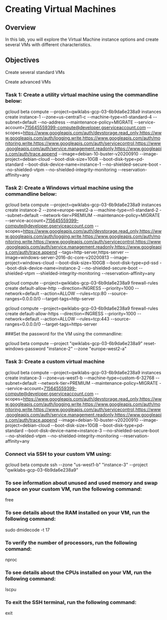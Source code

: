# Creating Virtual Machines

## Overview
In this lab, you will explore the Virtual Machine instance options and create several VMs with different characteristics.


## Objectives
Create several standard VMs

Create advanced VMs

### Task 1: Create a utility virtual machine using the commandline below:

gcloud beta compute --project=qwiklabs-gcp-03-6b9da6e238a9 instances create instance-1 --zone=us-central1-c --machine-type=n1-standard-4 --subnet=default --no-address --maintenance-policy=MIGRATE --service-account=715645559399-compute@developer.gserviceaccount.com --scopes=https://www.googleapis.com/auth/devstorage.read_only,https://www.googleapis.com/auth/logging.write,https://www.googleapis.com/auth/monitoring.write,https://www.googleapis.com/auth/servicecontrol,https://www.googleapis.com/auth/service.management.readonly,https://www.googleapis.com/auth/trace.append --image=debian-10-buster-v20200910 --image-project=debian-cloud --boot-disk-size=10GB --boot-disk-type=pd-standard --boot-disk-device-name=instance-1 --no-shielded-secure-boot --no-shielded-vtpm --no-shielded-integrity-monitoring --reservation-affinity=any



### Task 2: Create a Windows virtual machine using the commandline below:

gcloud beta compute --project=qwiklabs-gcp-03-6b9da6e238a9 instances create instance-2 --zone=europe-west2-a --machine-type=n1-standard-2 --subnet=default --network-tier=PREMIUM --maintenance-policy=MIGRATE --service-account=715645559399-compute@developer.gserviceaccount.com --scopes=https://www.googleapis.com/auth/devstorage.read_only,https://www.googleapis.com/auth/logging.write,https://www.googleapis.com/auth/monitoring.write,https://www.googleapis.com/auth/servicecontrol,https://www.googleapis.com/auth/service.management.readonly,https://www.googleapis.com/auth/trace.append --tags=http-server,https-server --image=windows-server-2016-dc-core-v20200813 --image-project=windows-cloud --boot-disk-size=100GB --boot-disk-type=pd-ssd --boot-disk-device-name=instance-2 --no-shielded-secure-boot --shielded-vtpm --shielded-integrity-monitoring --reservation-affinity=any

gcloud compute --project=qwiklabs-gcp-03-6b9da6e238a9 firewall-rules create default-allow-http --direction=INGRESS --priority=1000 --network=default --action=ALLOW --rules=tcp:80 --source-ranges=0.0.0.0/0 --target-tags=http-server

gcloud compute --project=qwiklabs-gcp-03-6b9da6e238a9 firewall-rules create default-allow-https --direction=INGRESS --priority=1000 --network=default --action=ALLOW --rules=tcp:443 --source-ranges=0.0.0.0/0 --target-tags=https-server

###Set the password for the VM using the commandline:

gcloud beta compute --project "qwiklabs-gcp-03-6b9da6e238a9" reset-windows-password "instance-2" --zone "europe-west2-a"




### Task 3: Create a custom virtual machine

gcloud beta compute --project=qwiklabs-gcp-03-6b9da6e238a9 instances create instance-3 --zone=us-west1-b --machine-type=custom-6-32768 --subnet=default --network-tier=PREMIUM --maintenance-policy=MIGRATE --service-account=715645559399-compute@developer.gserviceaccount.com --scopes=https://www.googleapis.com/auth/devstorage.read_only,https://www.googleapis.com/auth/logging.write,https://www.googleapis.com/auth/monitoring.write,https://www.googleapis.com/auth/servicecontrol,https://www.googleapis.com/auth/service.management.readonly,https://www.googleapis.com/auth/trace.append --image=debian-10-buster-v20200910 --image-project=debian-cloud --boot-disk-size=10GB --boot-disk-type=pd-standard --boot-disk-device-name=instance-3 --no-shielded-secure-boot --no-shielded-vtpm --no-shielded-integrity-monitoring --reservation-affinity=any



### Connect via SSH to your custom VM using:

gcloud beta compute ssh --zone "us-west1-b" "instance-3" --project "qwiklabs-gcp-03-6b9da6e238a9"


### To see information about unused and used memory and swap space on your custom VM, run the following command: 

free

### To see details about the RAM installed on your VM, run the following command: 

sudo dmidecode -t 17

### To verify the number of processors, run the following command: 

nproc

### To see details about the CPUs installed on your VM, run the following command: 

lscpu

### To exit the SSH terminal, run the following command: 

exit

